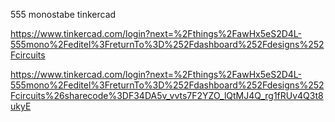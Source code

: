 555 monostabe tinkercad

https://www.tinkercad.com/login?next=%2Fthings%2FawHx5eS2D4L-555mono%2Feditel%3FreturnTo%3D%252Fdashboard%252Fdesigns%252Fcircuits

https://www.tinkercad.com/login?next=%2Fthings%2FawHx5eS2D4L-555mono%2Feditel%3FreturnTo%3D%252Fdashboard%252Fdesigns%252Fcircuits%26sharecode%3DF34DA5v_vvts7F2YZO_lQtMJ4Q_rg1fRUv4Q3t8ukyE
